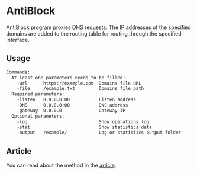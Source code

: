 # AntiBlock
AntiBlock program proxies DNS requests. The IP addresses of the specified domains are added to the routing table for routing through the specified interface.
## Usage
```sh
Commands:
  At least one parameters needs to be filled:
    -url      https://example.com  Domains file URL
    -file     /example.txt         Domains file path
  Required parameters:
    -listen   0.0.0.0:00           Listen address
    -DNS      0.0.0.0:00           DNS address
    -gateway  0.0.0.0              Gateway IP
  Optional parameters:
    -log                           Show operations log
    -stat                          Show statistics data
    -output   /example/            Log or statistics output folder
```
## Article
You can read about the method in the [article](https://habr.com/ru/articles/847412/).
